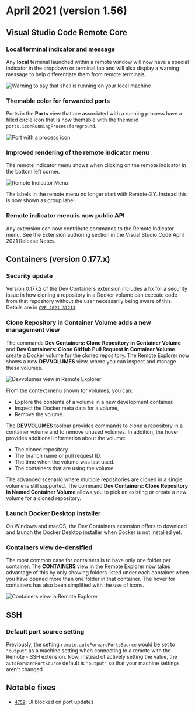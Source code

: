 # April 2021 (version 1.56)

## Visual Studio Code Remote Core

### Local terminal indicator and message

Any **local** terminal launched within a remote window will now have a special indicator in the dropdown or terminal tab and will also display a warning message to help differentiate them from remote terminals.

![`Warning to say that shell is running on your local machine`](images/1_56/local_terminals.png)

### Themable color for forwarded ports

Ports in the **Ports** view that are associated with a running process have a filled circle icon that is now themable with the theme id `ports.iconRunningProcessforeground`.

![`Port with a process icon`](images/1_56/ports-view-running-icon.png)

### Improved rendering of the remote indicator menu

The remote indicator menu shows when clicking on the remote indicator in the bottom left corner.

![`Remote Indicator Menu`](images/1_56/remote-indicator-menu.png)

The labels in the remote menu no longer start with Remote-XY. Instead this is now shown as group label.

### Remote indicator menu is now public API

Any extension can now contribute commands to the Remote Indicator menu. See the Extension authoring section in the Visual Studio Code April 2021 Release Notes.

## Containers (version 0.177.x)

### Security update

Version 0.177.2 of the Dev Containers extension includes a fix for a security issue in how cloning a repository in a Docker volume can execute code from that repository without the user necessarily being aware of this. Details are in [`CVE-2021-31213`](HTTPS://msrc.microsoft.com/update-guide/vulnerability/CVE-2021-31213).

### Clone Repository in Container Volume adds a new management view

The commands **Dev Containers: Clone Repository in Container Volume** and **Dev Containers: Clone GitHub Pull Request in Container Volume** create a Docker volume for the cloned repository. The Remote Explorer now shows a new **DEVVOLUMES** view, where you can inspect and manage these volumes.

![`Devvolumes view in Remote Explorer`](images/1_56/devvolumes-view.png)

From the context menu shown for volumes, you can:

* Explore the contents of a volume in a new development container.
* Inspect the Docker meta data for a volume,
* Remove the volume.

The **DEVVOLUMES** toolbar provides commands to clone a repository in a container volume and to remove unused volumes. In addition, the hover provides additional information about the volume:

* The cloned repository.
* The branch name or pull request ID.
* The time when the volume was last used.
* The containers that are using the volume.

The advanced scenario where multiple repositories are cloned in a single volume is still supported. The command **Dev Containers: Clone Repository in Named Container Volume** allows you to pick an existing or create a new volume for a cloned repository.

### Launch Docker Desktop installer

On Windows and macOS, the Dev Containers extension offers to download and launch the Docker Desktop installer when Docker is not installed yet.

### Containers view de-densified

The most common case for containers is to have only one folder per container. The **CONTAINERS** view in the Remote Explorer now takes advantage of this by only showing folders listed under each container when you have opened more than one folder in that container. The hover for containers has also been simplified with the use of icons.

![`Containers view in Remote Explorer`](images/1_56/containers-view.png)

## SSH

### Default port source setting

Previously, the setting `remote.autoForwardPortsSource` would be set to `"output"` as a machine setting when connecting to a remote with the Remote - SSH extension. Now, instead of actively setting the value, the `autoForwardPortSource` default is `"output"` so that your machine settings aren't changed.

## Notable fixes

* [`4759`](HTTPS://github.com/microsoft/vscode-remote-release/issues/4759): UI blocked on port updates
